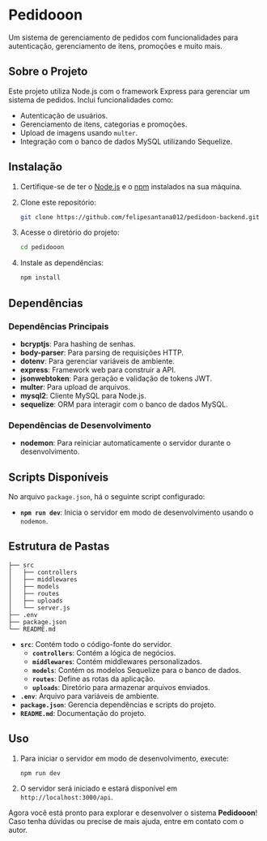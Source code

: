 # Pedidooon

Um sistema de gerenciamento de pedidos com funcionalidades para autenticação, gerenciamento de itens, promoções e muito mais.

## Sobre o Projeto

Este projeto utiliza Node.js com o framework Express para gerenciar um sistema de pedidos. Inclui funcionalidades como:

- Autenticação de usuários.
- Gerenciamento de itens, categorias e promoções.
- Upload de imagens usando `multer`.
- Integração com o banco de dados MySQL utilizando Sequelize.

## Instalação

1. Certifique-se de ter o [Node.js](https://nodejs.org/) e o [npm](https://www.npmjs.com/) instalados na sua máquina.
2. Clone este repositório:

   ```bash
   git clone https://github.com/felipesantana012/pedidoon-backend.git

   ```

3. Acesse o diretório do projeto:
   ```bash
   cd pedidooon
   ```
4. Instale as dependências:
   ```bash
   npm install
   ```

## Dependências

### Dependências Principais

- **bcryptjs**: Para hashing de senhas.
- **body-parser**: Para parsing de requisições HTTP.
- **dotenv**: Para gerenciar variáveis de ambiente.
- **express**: Framework web para construir a API.
- **jsonwebtoken**: Para geração e validação de tokens JWT.
- **multer**: Para upload de arquivos.
- **mysql2**: Cliente MySQL para Node.js.
- **sequelize**: ORM para interagir com o banco de dados MySQL.

### Dependências de Desenvolvimento

- **nodemon**: Para reiniciar automaticamente o servidor durante o desenvolvimento.

## Scripts Disponíveis

No arquivo `package.json`, há o seguinte script configurado:

- **`npm run dev`**: Inicia o servidor em modo de desenvolvimento usando o `nodemon`.

## Estrutura de Pastas

```
├── src
│   ├── controllers
│   ├── middlewares
│   ├── models
│   ├── routes
│   ├── uploads
│   └── server.js
├── .env
├── package.json
└── README.md
```

- **`src`**: Contém todo o código-fonte do servidor.
  - **`controllers`**: Contém a lógica de negócios.
  - **`middlewares`**: Contém middlewares personalizados.
  - **`models`**: Contém os modelos Sequelize para o banco de dados.
  - **`routes`**: Define as rotas da aplicação.
  - **`uploads`**: Diretório para armazenar arquivos enviados.
- **`.env`**: Arquivo para variáveis de ambiente.
- **`package.json`**: Gerencia dependências e scripts do projeto.
- **`README.md`**: Documentação do projeto.

## Uso

1. Para iniciar o servidor em modo de desenvolvimento, execute:
   ```bash
   npm run dev
   ```
2. O servidor será iniciado e estará disponível em `http://localhost:3000/api`.

Agora você está pronto para explorar e desenvolver o sistema **Pedidooon**! Caso tenha dúvidas ou precise de mais ajuda, entre em contato com o autor.
